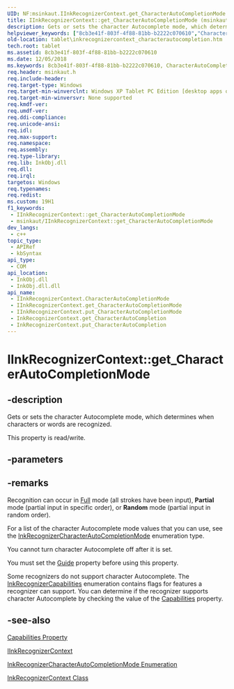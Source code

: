 ```yaml
---
UID: NF:msinkaut.IInkRecognizerContext.get_CharacterAutoCompletionMode
title: IInkRecognizerContext::get_CharacterAutoCompletionMode (msinkaut.h)
description: Gets or sets the character Autocomplete mode, which determines when characters or words are recognized. (Get)
helpviewer_keywords: ["8cb3e41f-803f-4f88-81bb-b2222c070610","CharacterAutoCompletionMode property [Tablet PC]","CharacterAutoCompletionMode property [Tablet PC]","IInkRecognizerContext interface","IInkRecognizerContext interface [Tablet PC]","CharacterAutoCompletionMode property","IInkRecognizerContext.CharacterAutoCompletionMode","IInkRecognizerContext.get_CharacterAutoCompletionMode","IInkRecognizerContext::CharacterAutoCompletionMode","IInkRecognizerContext::get_CharacterAutoCompletionMode","IInkRecognizerContext::put_CharacterAutoCompletionMode","InkRecognizerContext.get_CharacterAutoCompletion","InkRecognizerContext.put_CharacterAutoCompletion","get_CharacterAutoCompletionMode","msinkaut/IInkRecognizerContext::CharacterAutoCompletionMode","msinkaut/IInkRecognizerContext::get_CharacterAutoCompletionMode","msinkaut/IInkRecognizerContext::put_CharacterAutoCompletionMode","put_CharacterAutoCompletionMode","tablet.inkrecognizercontext_characterautocompletion"]
old-location: tablet\inkrecognizercontext_characterautocompletion.htm
tech.root: tablet
ms.assetid: 8cb3e41f-803f-4f88-81bb-b2222c070610
ms.date: 12/05/2018
ms.keywords: 8cb3e41f-803f-4f88-81bb-b2222c070610, CharacterAutoCompletionMode property [Tablet PC], CharacterAutoCompletionMode property [Tablet PC],IInkRecognizerContext interface, IInkRecognizerContext interface [Tablet PC],CharacterAutoCompletionMode property, IInkRecognizerContext.CharacterAutoCompletionMode, IInkRecognizerContext.get_CharacterAutoCompletionMode, IInkRecognizerContext::CharacterAutoCompletionMode, IInkRecognizerContext::get_CharacterAutoCompletionMode, IInkRecognizerContext::put_CharacterAutoCompletionMode, InkRecognizerContext.get_CharacterAutoCompletion, InkRecognizerContext.put_CharacterAutoCompletion, get_CharacterAutoCompletionMode, msinkaut/IInkRecognizerContext::CharacterAutoCompletionMode, msinkaut/IInkRecognizerContext::get_CharacterAutoCompletionMode, msinkaut/IInkRecognizerContext::put_CharacterAutoCompletionMode, put_CharacterAutoCompletionMode, tablet.inkrecognizercontext_characterautocompletion
req.header: msinkaut.h
req.include-header: 
req.target-type: Windows
req.target-min-winverclnt: Windows XP Tablet PC Edition [desktop apps only]
req.target-min-winversvr: None supported
req.kmdf-ver: 
req.umdf-ver: 
req.ddi-compliance: 
req.unicode-ansi: 
req.idl: 
req.max-support: 
req.namespace: 
req.assembly: 
req.type-library: 
req.lib: InkObj.dll
req.dll: 
req.irql: 
targetos: Windows
req.typenames: 
req.redist: 
ms.custom: 19H1
f1_keywords:
 - IInkRecognizerContext::get_CharacterAutoCompletionMode
 - msinkaut/IInkRecognizerContext::get_CharacterAutoCompletionMode
dev_langs:
 - c++
topic_type:
 - APIRef
 - kbSyntax
api_type:
 - COM
api_location:
 - InkObj.dll
 - InkObj.dll.dll
api_name:
 - IInkRecognizerContext.CharacterAutoCompletionMode
 - IInkRecognizerContext.get_CharacterAutoCompletionMode
 - IInkRecognizerContext.put_CharacterAutoCompletionMode
 - InkRecognizerContext.get_CharacterAutoCompletion
 - InkRecognizerContext.put_CharacterAutoCompletion
---
```


# IInkRecognizerContext::get_CharacterAutoCompletionMode


## -description

Gets or sets the character Autocomplete mode, which determines when characters or words are recognized.



This property is read/write.

## -parameters

## -remarks

Recognition can occur in <a href="/windows/desktop/api/msinkaut/ne-msinkaut-inkrecognizercharacterautocompletionmode">Full</a> mode (all strokes have been input), <b>Partial</b> mode (partial input in specific order), or <b>Random</b> mode (partial input in random order).

For a list of the character Autocomplete mode values that you can use, see the <a href="/windows/desktop/api/msinkaut/ne-msinkaut-inkrecognizercharacterautocompletionmode">InkRecognizerCharacterAutoCompletionMode</a> enumeration type.

You cannot turn character Autocomplete off after it is set.

You must set the <a href="/windows/desktop/api/msinkaut/nf-msinkaut-iinkrecognizercontext-get_guide">Guide</a> property before using this property.

Some recognizers do not support character Autocomplete. The <a href="/windows/desktop/api/msinkaut/ne-msinkaut-inkrecognizercapabilities">InkRecognizerCapabilities</a> enumeration contains flags for features a recognizer can support. You can determine if the recognizer supports character Autocomplete by checking the value of the <a href="/windows/desktop/api/msinkaut/nf-msinkaut-iinkrecognizer-get_capabilities">Capabilities</a> property.

## -see-also

<a href="/windows/desktop/api/msinkaut/nf-msinkaut-iinkrecognizer-get_capabilities">Capabilities Property</a>



<a href="../msinkaut/nn-msinkaut-iinkrecognizercontext.md">IInkRecognizerContext</a>



<a href="/windows/desktop/api/msinkaut/ne-msinkaut-inkrecognizercharacterautocompletionmode">InkRecognizerCharacterAutoCompletionMode Enumeration</a>



<a href="/windows/desktop/tablet/inkrecognizercontext-class">InkRecognizerContext Class</a>
